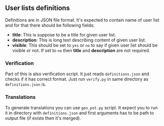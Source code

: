 User lists definitions
----------------------
Definitions are in JSON file format. It's expected to contain name of user list
and for that there should be following fields:

* __title__: This is suppose to be a title for given user list.
* __description__: This is long text describing content of given user list.
* __visible__: This should be set to `yes` or `no` to say if given user list
  should be visible or not. If set to `no` then __title__ and __description__ are
  not required.

### Verification
Part of this is also verification script. It just reads `definitions.json` and
checks if it has correct format. Just run `verify.py` in same directory as
`definitions.json` is.

### Translations
To generate translations you can use `gen_pot.py` script. It expect you to run it
in directory with `definitions.json` and first arguments has to be path to output
file (if exists then it's merged).
